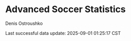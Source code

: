 # Advanced Soccer Statistics
Denis Ostroushko

<!-- gfm -->

Last successful data update: 2025-09-01 01:25:17 CST

